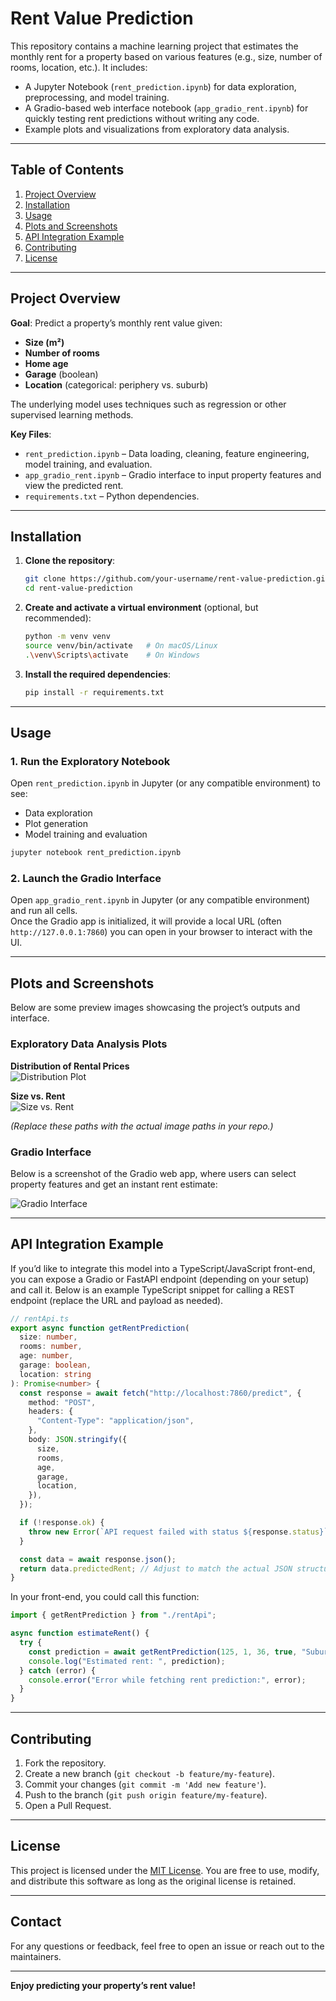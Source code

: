 # Rent Value Prediction

This repository contains a machine learning project that estimates the monthly rent for a property based on various features (e.g., size, number of rooms, location, etc.). It includes:
- A Jupyter Notebook (`rent_prediction.ipynb`) for data exploration, preprocessing, and model training.
- A Gradio-based web interface notebook (`app_gradio_rent.ipynb`) for quickly testing rent predictions without writing any code.
- Example plots and visualizations from exploratory data analysis.

---

## Table of Contents

1. [Project Overview](#project-overview)  
2. [Installation](#installation)  
3. [Usage](#usage)  
4. [Plots and Screenshots](#plots-and-screenshots)  
5. [API Integration Example](#api-integration-example)  
6. [Contributing](#contributing)  
7. [License](#license)

---

## Project Overview

**Goal**: Predict a property’s monthly rent value given:
- **Size (m²)**
- **Number of rooms**
- **Home age**
- **Garage** (boolean)
- **Location** (categorical: periphery vs. suburb)
  
The underlying model uses techniques such as regression or other supervised learning methods.  

**Key Files**:
- `rent_prediction.ipynb` – Data loading, cleaning, feature engineering, model training, and evaluation.
- `app_gradio_rent.ipynb` – Gradio interface to input property features and view the predicted rent.
- `requirements.txt` – Python dependencies.

---

## Installation

1. **Clone the repository**:
   ```bash
   git clone https://github.com/your-username/rent-value-prediction.git
   cd rent-value-prediction
   ```

2. **Create and activate a virtual environment** (optional, but recommended):
   ```bash
   python -m venv venv
   source venv/bin/activate   # On macOS/Linux
   .\venv\Scripts\activate    # On Windows
   ```

3. **Install the required dependencies**:
   ```bash
   pip install -r requirements.txt
   ```

---

## Usage

### 1. Run the Exploratory Notebook
Open `rent_prediction.ipynb` in Jupyter (or any compatible environment) to see:
- Data exploration
- Plot generation
- Model training and evaluation

```bash
jupyter notebook rent_prediction.ipynb
```

### 2. Launch the Gradio Interface
Open `app_gradio_rent.ipynb` in Jupyter (or any compatible environment) and run all cells.  
Once the Gradio app is initialized, it will provide a local URL (often `http://127.0.0.1:7860`) you can open in your browser to interact with the UI.

---

## Plots and Screenshots

Below are some preview images showcasing the project’s outputs and interface.

### Exploratory Data Analysis Plots

**Distribution of Rental Prices**  
![Distribution Plot](images/plot_distribution.png)

**Size vs. Rent**  
![Size vs. Rent](images/plot_size_vs_rent.png)

*(Replace these paths with the actual image paths in your repo.)*

### Gradio Interface

Below is a screenshot of the Gradio web app, where users can select property features and get an instant rent estimate:

![Gradio Interface](images/gradio_interface.png)

---

## API Integration Example

If you’d like to integrate this model into a TypeScript/JavaScript front-end, you can expose a Gradio or FastAPI endpoint (depending on your setup) and call it. Below is an example TypeScript snippet for calling a REST endpoint (replace the URL and payload as needed).

```ts
// rentApi.ts
export async function getRentPrediction(
  size: number,
  rooms: number,
  age: number,
  garage: boolean,
  location: string
): Promise<number> {
  const response = await fetch("http://localhost:7860/predict", {
    method: "POST",
    headers: {
      "Content-Type": "application/json",
    },
    body: JSON.stringify({
      size,
      rooms,
      age,
      garage,
      location,
    }),
  });

  if (!response.ok) {
    throw new Error(`API request failed with status ${response.status}`);
  }

  const data = await response.json();
  return data.predictedRent; // Adjust to match the actual JSON structure
}
```

In your front-end, you could call this function:
```ts
import { getRentPrediction } from "./rentApi";

async function estimateRent() {
  try {
    const prediction = await getRentPrediction(125, 1, 36, true, "Suburb");
    console.log("Estimated rent: ", prediction);
  } catch (error) {
    console.error("Error while fetching rent prediction:", error);
  }
}
```

---

## Contributing

1. Fork the repository.  
2. Create a new branch (`git checkout -b feature/my-feature`).  
3. Commit your changes (`git commit -m 'Add new feature'`).  
4. Push to the branch (`git push origin feature/my-feature`).  
5. Open a Pull Request.  

---

## License

This project is licensed under the [MIT License](LICENSE). You are free to use, modify, and distribute this software as long as the original license is retained.

---

## Contact

For any questions or feedback, feel free to open an issue or reach out to the maintainers.

---

**Enjoy predicting your property’s rent value!**